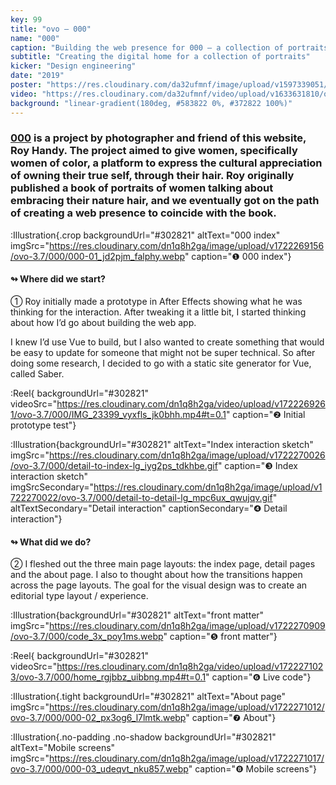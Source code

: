 ```yaml
---
key: 99
title: "ovo – 000"
name: "000"
caption: "Building the web presence for 000 – a collection of portraits by photographer Roy Handy."
subtitle: "Creating the digital home for a collection of portraits"
kicker: "Design engineering"
date: "2019"
poster: "https://res.cloudinary.com/da32ufmnf/image/upload/v1597339051/000/01_sfrbbm.jpg"
video: "https://res.cloudinary.com/da32ufmnf/video/upload/v1633631810/ovo-3.6/index/000_gxnvho.mp4"
background: "linear-gradient(180deg, #583822 0%, #372822 100%)"
---
```


### <a href="https://threezeros.co" target="_blank">000</a> is a project by photographer and friend of this website, Roy Handy. The project aimed to give women, specifically women of color, a platform to express the cultural appreciation of owning their true self, through their hair. Roy originally published a book of portraits of women talking about embracing their nature hair, and we eventually got on the path of creating a web presence to coincide with the book.

:Illustration{.crop backgroundUrl="#302821" altText="000 index" imgSrc="https://res.cloudinary.com/dn1q8h2ga/image/upload/v1722269156/ovo-3.7/000/000-01_jd2pjm_falphy.webp" caption="❶ 000 index"}

#### ↬ Where did we start?

① Roy initially made a prototype in After Effects showing what he was thinking for the interaction. After tweaking it a little bit, I started thinking about how I’d go about building the web app.

I knew I’d use Vue to build, but I also wanted to create something that would be easy to update for someone that might not be super technical. So after doing some research, I decided to go with a static site generator for Vue, called Saber.

:Reel{ backgroundUrl="#302821" videoSrc="https://res.cloudinary.com/dn1q8h2ga/video/upload/v1722269261/ovo-3.7/000/IMG_23399_vyxfls_jk0bhh.mp4#t=0.1" caption="❷ Initial prototype test"}

:Illustration{backgroundUrl="#302821" altText="Index interaction sketch" imgSrc="https://res.cloudinary.com/dn1q8h2ga/image/upload/v1722270026/ovo-3.7/000/detail-to-index-lg_iyg2ps_tdkhbe.gif" caption="❸ Index interaction sketch" imgSrcSecondary="https://res.cloudinary.com/dn1q8h2ga/image/upload/v1722270022/ovo-3.7/000/detail-to-detail-lg_mpc6ux_qwujqv.gif" altTextSecondary="Detail interaction" captionSecondary="❹ Detail interaction"}

#### ↬ What did we do?

② I fleshed out the three main page layouts: the index page, detail pages and the about page. I also to thought about how the transitions happen across the page layouts. The goal for the visual design was to create an editorial type layout / experience.

:Illustration{backgroundUrl="#302821" altText="front matter" imgSrc="https://res.cloudinary.com/dn1q8h2ga/image/upload/v1722270909/ovo-3.7/000/code_3x_poy1ms.webp" caption="❺ front matter"}

:Reel{ backgroundUrl="#302821" videoSrc="https://res.cloudinary.com/dn1q8h2ga/video/upload/v1722271023/ovo-3.7/000/home_rgjbbz_uibbng.mp4#t=0.1" caption="❻ Live code"}

:Illustration{.tight backgroundUrl="#302821" altText="About page" imgSrc="https://res.cloudinary.com/dn1q8h2ga/image/upload/v1722271012/ovo-3.7/000/000-02_px3og6_l7lmtk.webp" caption="❼ About"}

:Illustration{.no-padding .no-shadow backgroundUrl="#302821" altText="Mobile screens" imgSrc="https://res.cloudinary.com/dn1q8h2ga/image/upload/v1722271017/ovo-3.7/000/000-03_udeqvt_nku857.webp" caption="❽ Mobile screens"}

<!-- ❶ ❷ ❸ ❹ ❺ ❻ ❼ ❽ ❾ ⓿ -->
<!-- ① ② ③ ④ ⑤ ⑥ ⑦ ⑧ ⑨ ⓪ -->
